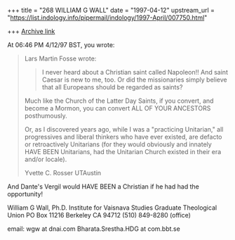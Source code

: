 +++
title = "268 WILLIAM G WALL"
date = "1997-04-12"
upstream_url = "https://list.indology.info/pipermail/indology/1997-April/007750.html"

+++
[Archive link](https://list.indology.info/pipermail/indology/1997-April/007750.html)

At 06:46 PM 4/12/97 BST, you wrote:
>Lars Martin Fosse wrote:
>>I never heard about a Christian saint called Napoleon!! And saint Caesar is
>>new to me, too. Or did the missionaries simply believe that all Europeans
>>should be regarded as saints?
>>
>Much like the Church of the Latter Day Saints, if you convert, and become a
>Mormon, you can convert ALL OF YOUR ANCESTORS posthumously.
>
>Or, as I discovered years ago, while I was a "practicing Unitarian,"  all
>progressives and liberal thinkers who have ever existed, are defacto or
>retroactively Unitarians (for they would obviously and innately HAVE BEEN
>Unitarians, had the Unitarian Church existed in their era and/or locale).
>
>Yvette C. Rosser
>UTAustin
>
>
>
>
>
And Dante's Vergil would HAVE BEEN a Christian if he had had the opportunity!


William G Wall, Ph.D.
Institute for Vaisnava Studies
Graduate Theological Union
PO Box 11216
Berkeley CA 94712
(510) 849-8280 (office)

email: wgw at dnai.com
Bharata.Srestha.HDG at com.bbt.se







